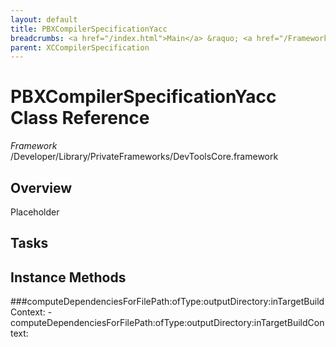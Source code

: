 ```yaml
---
layout: default
title: PBXCompilerSpecificationYacc
breadcrumbs: <a href="/index.html">Main</a> &raquo; <a href="/Frameworks.html">Framework</a> &raquo; <a href="/Frameworks/DevToolsCore.html">DevToolsCore</a> &raquo; PBXCompilerSpecificationYacc
parent: XCCompilerSpecification 
---
```

# PBXCompilerSpecificationYacc Class Reference

*Framework* /Developer/Library/PrivateFrameworks/DevToolsCore.framework

## Overview

Placeholder

## Tasks

## Instance Methods

<a name="-computeDependenciesForFilePath:ofType:outputDirectory:inTargetBuildContext:"></a>
###computeDependenciesForFilePath:ofType:outputDirectory:inTargetBuildContext:
    - computeDependenciesForFilePath:ofType:outputDirectory:inTargetBuildContext:

